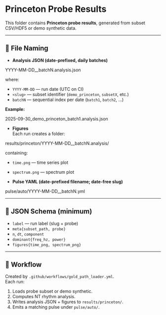 # Princeton Probe Results

This folder contains **Princeton probe results**, generated from subset CSV/HDF5 or demo synthetic data.

---

## 📂 File Naming

- **Analysis JSON (date-prefixed, daily batches)**

YYYY-MM-DD__batchN.analysis.json

where:  
- `YYYY-MM-DD` — run date (UTC on CI)  
- `<slug>` — subset identifier (`demo_princeton`, `subsetX`, etc.)  
- `batchN` — sequential index per date (`batch1`, `batch2`, …)  

**Example:**  

2025-09-30_demo_princeton_batch1.analysis.json

- **Figures**  
Each run creates a folder:

results/princeton/YYYY-MM-DD__batchN.analysis/

containing:
- `time.png` — time series plot  
- `spectrum.png` — spectrum plot  

- **Pulse YAML (date-prefixed filename; date-free slug)**

pulse/auto/YYYY-MM-DD__batchN.yml

---

## 📑 JSON Schema (minimum)

- `label` — run label (slug + probe)  
- `meta{subset_path, probe}`  
- `n`, `dt`, `component`  
- `dominant{freq_hz, power}`  
- `figures{time_png, spectrum_png}`  

---

## 🔗 Workflow

Created by `.github/workflows/gold_path_loader.yml`.  
Each run:  
1. Loads probe subset or demo synthetic.  
2. Computes NT rhythm analysis.  
3. Writes analysis JSON + figures to `results/princeton/`.  
4. Emits a matching pulse under `pulse/auto/`.  
